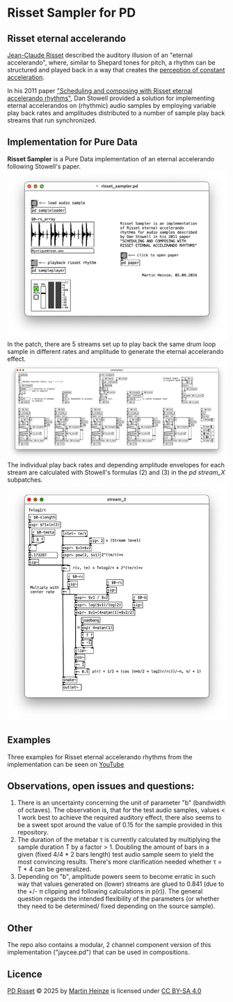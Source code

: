 # Risset Sampler for PD

## Risset eternal accelerando
[Jean-Claude Risset](https://en.wikipedia.org/wiki/Jean-Claude_Risset) described the auditory illusion of an "eternal accelerando", where, similar to Shepard tones for pitch, a rhythm can be structured and played back in a way that creates the [perception of constant acceleration](https://pubs.aip.org/asa/jasa/article-abstract/80/3/961/680513/Pitch-and-rhythm-paradoxes-Comments-on-Auditory?redirectedFrom=fulltext).

In his 2011 paper ["Scheduling and composing with Risset eternal accelerando rhythms"](./assets/Stowell2011icmc.pdf), Dan Stowell provided a solution for implementing eternal accelerandos on (rhythmic) audio samples by employing variable play back rates and amplitudes distributed to a number of sample play back streams that run synchronized.

## Implementation for Pure Data
**Risset Sampler** is a Pure Data implementation of an eternal accelerando following Stowell's paper.
![risset_sampler.pd](./assets/risset_sampler.png)
In the patch, there are 5 streams set up to play back the same drum loop sample in different rates and amplitude to generate the eternal accelerando effect.
![pd sampleplayer](./assets/sampleplayer.png)
The individual play back rates and depending amplitude envelopes for each stream are calculated with Stowell's formulas (2) and (3) in the *pd stream_X* subpatches.
![pd stream](./assets/stream.png)

## Examples
Three examples for Risset eternal accelerando rhythms from the implementation can be seen on [YouTube](https://www.youtube.com/watch?v=EQGDyMw1bW8)

## Observations, open issues and questions:
1. There is an uncertainty concerning the unit of parameter "b" (bandwidth of octaves). The observation is, that for the test audio samples, values < 1 work best to achieve the required auditory effect, there also seems to be a sweet spot around the value of 0.15 for the sample provided in this repository.
2. The duration of the metabar τ is currently calculated by multiplying the sample duration T by a factor > 1. Doubling the amount of bars in a given (fixed 4/4 * 2 bars length) test audio sample seem to yield the most convincing results. There's more clarification needed whether τ = T * 4 can be generalized.
3. Depending on "b", amplitude powers seem to become erratic in such way that values generated on (lower) streams are glued to 0.841 (due to the +/- π clipping and following calculations in p(r)). The general question regards the intended flexibility of the parameters (or whether they need to be determined/ fixed depending on the source sample).

## Other
The repo also contains a modular, 2 channel component version of this implementation ("jaycee.pd") that can be used in compositions.

## Licence
<a href="https://github.com/devstermarts/PD-risset">PD Risset</a> © 2025 by <a href="https://github.com/devstermarts">Martin Heinze</a> is licensed under <a href="https://creativecommons.org/licenses/by-sa/4.0/">CC BY-SA 4.0</a>
